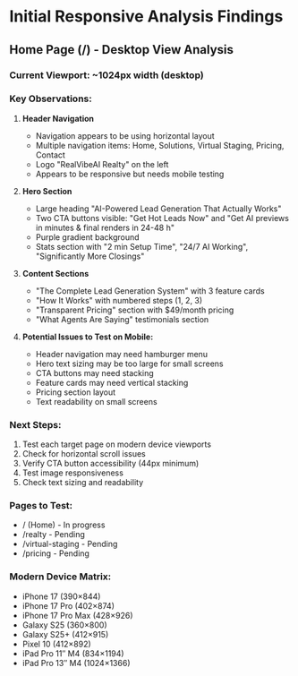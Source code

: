 # Initial Responsive Analysis Findings

## Home Page (/) - Desktop View Analysis

### Current Viewport: ~1024px width (desktop)

### Key Observations:

1. **Header Navigation**
   - Navigation appears to be using horizontal layout
   - Multiple navigation items: Home, Solutions, Virtual Staging, Pricing, Contact
   - Logo "RealVibeAI Realty" on the left
   - Appears to be responsive but needs mobile testing

2. **Hero Section**
   - Large heading "AI-Powered Lead Generation That Actually Works"
   - Two CTA buttons visible: "Get Hot Leads Now" and "Get AI previews in minutes & final renders in 24-48 h"
   - Purple gradient background
   - Stats section with "2 min Setup Time", "24/7 AI Working", "Significantly More Closings"

3. **Content Sections**
   - "The Complete Lead Generation System" with 3 feature cards
   - "How It Works" with numbered steps (1, 2, 3)
   - "Transparent Pricing" section with $49/month pricing
   - "What Agents Are Saying" testimonials section

4. **Potential Issues to Test on Mobile:**
   - Header navigation may need hamburger menu
   - Hero text sizing may be too large for small screens
   - CTA buttons may need stacking
   - Feature cards may need vertical stacking
   - Pricing section layout
   - Text readability on small screens

### Next Steps:
1. Test each target page on modern device viewports
2. Check for horizontal scroll issues
3. Verify CTA button accessibility (44px minimum)
4. Test image responsiveness
5. Check text sizing and readability

### Pages to Test:
- / (Home) - In progress
- /realty - Pending
- /virtual-staging - Pending  
- /pricing - Pending

### Modern Device Matrix:
- iPhone 17 (390×844)
- iPhone 17 Pro (402×874) 
- iPhone 17 Pro Max (428×926)
- Galaxy S25 (360×800)
- Galaxy S25+ (412×915)
- Pixel 10 (412×892)
- iPad Pro 11″ M4 (834×1194)
- iPad Pro 13″ M4 (1024×1366)
